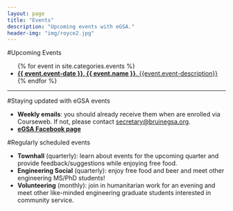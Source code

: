 ```yaml
---
layout: page
title: "Events"
description: "Upcoming events with eGSA."
header-img: "img/royce2.jpg"
---
```

#Upcoming Events
<ul>
{% for event in site.categories.events %}
<li>
	<a href="{{ event.url | prepend: site.baseurl }}">
    	<span class="post-title text-left"><b>{{ event.event-date }}, {{ event.name }}</b>. {{event.event-description}}</span>
	</a>
</li>
{% endfor %}
</ul>
<hr>

#Staying updated with eGSA events
* <b>Weekly emails</b>: you should already receive them when are enrolled via Courseweb. If not, please contact secretary@bruinegsa.org.
* <a href="https://www.facebook.com/UCLA.eGSA?fref=ts" ><b>eGSA Facebook page</b></a>

#Regularly scheduled events
* <b>Townhall</b> (quarterly): learn about events for the upcoming quarter and provide feedback/suggestions while enjoying free food.
* <b>Engineering Social</b> (quarterly): enjoy free food and beer and meet other engineering MS/PhD students!
* <b>Volunteering</b> (monthly): join in humanitarian work for an evening and meet other like-minded engineering graduate students interested in community service.


